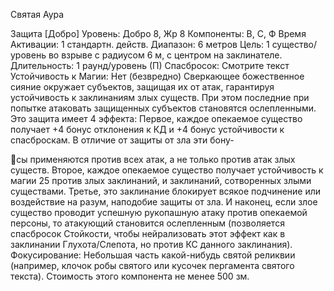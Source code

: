 
Святая Аура

Защита [Добро]
Уровень: Добро 8, Жр 8
Компоненты: В, С, Ф
Время Активации: 1 стандартн. действ.
Диапазон: 6 метров
Цель: 1 существо/уровень во взрыве с
радиусом 6 м, с центром на заклинателе.
Длительность: 1 раунд/уровень (П)
Спасбросок: Смотрите текст
Устойчивость к Магии: Нет (безвредно)
Сверкающее божественное сияние окружает субъектов, защищая их от атак, гарантируя устойчивость к заклинаниям
злых существ. При этом последние при
попытке атаковать защищенных субъектов становятся ослепленными. Это
защита имеет 4 эффекта:
Первое, каждое опекаемое существо
получает +4 бонус отклонения к КД и
+4 бонус устойчивости к спасброскам.
В отличие от защиты от зла эти бону-

сы применяются против всех атак, а не
только против атак злых существ.
Второе, каждое опекаемое существо
получает устойчивость к магии 25 против злых заклинаний, и заклинаний, сотворенных злыми существами.
Третье, это заклинание блокирует
всякое подчинение или воздействие на
разум, наподобие защиты от зла.
И наконец, если злое существо проводит успешную рукопашную атаку
против опекаемой персоны, то атакующий становится ослепленным (позволяется спасбросок Стойкости, чтобы
нейрализовать этот эффект как в заклинании Глухота/Слепота, но против КС
данного заклинания).
Фокусирование: Небольшая часть
какой-нибудь святой реликвии (например, клочок робы святого или кусочек
пергамента святого текста). Стоимость
этого компонента не менее 500 зм.